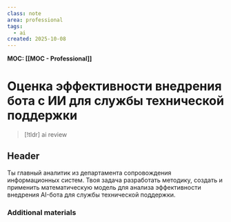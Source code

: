 ```yaml
---
class: note
area: professional
tags:
  - ai
created: 2025-10-08
---
```

**MOC: [[MOC - Professional]]**

# Оценка эффективности внедрения бота с ИИ для службы технической поддержки

> [!tldr] ai review
> 

## Header

Ты главный аналитик из департамента сопровождения информационных систем.
Твоя задача разработать методику, создать и применить математическую модель для анализа эффективности внедрения AI-бота для службы технической поддержки.

### Additional materials